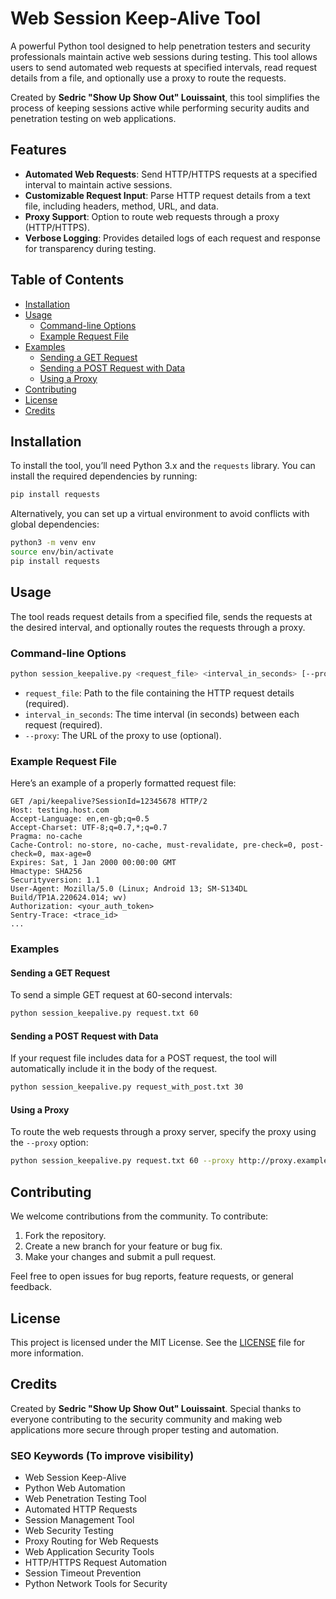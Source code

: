 # Web Session Keep-Alive Tool

A powerful Python tool designed to help penetration testers and security professionals maintain active web sessions during testing. This tool allows users to send automated web requests at specified intervals, read request details from a file, and optionally use a proxy to route the requests. 

Created by **Sedric "Show Up Show Out" Louissaint**, this tool simplifies the process of keeping sessions active while performing security audits and penetration testing on web applications.

## Features
- **Automated Web Requests**: Send HTTP/HTTPS requests at a specified interval to maintain active sessions.
- **Customizable Request Input**: Parse HTTP request details from a text file, including headers, method, URL, and data.
- **Proxy Support**: Option to route web requests through a proxy (HTTP/HTTPS).
- **Verbose Logging**: Provides detailed logs of each request and response for transparency during testing.

## Table of Contents
- [Installation](#installation)
- [Usage](#usage)
  - [Command-line Options](#command-line-options)
  - [Example Request File](#example-request-file)
- [Examples](#examples)
  - [Sending a GET Request](#sending-a-get-request)
  - [Sending a POST Request with Data](#sending-a-post-request-with-data)
  - [Using a Proxy](#using-a-proxy)
- [Contributing](#contributing)
- [License](#license)
- [Credits](#credits)

## Installation
To install the tool, you’ll need Python 3.x and the `requests` library. You can install the required dependencies by running:

```bash
pip install requests
```

Alternatively, you can set up a virtual environment to avoid conflicts with global dependencies:

```bash
python3 -m venv env
source env/bin/activate
pip install requests
```

## Usage

The tool reads request details from a specified file, sends the requests at the desired interval, and optionally routes the requests through a proxy. 

### Command-line Options

```bash
python session_keepalive.py <request_file> <interval_in_seconds> [--proxy <proxy_url>]
```

- `request_file`: Path to the file containing the HTTP request details (required).
- `interval_in_seconds`: The time interval (in seconds) between each request (required).
- `--proxy`: The URL of the proxy to use (optional).

### Example Request File
Here’s an example of a properly formatted request file:

```
GET /api/keepalive?SessionId=12345678 HTTP/2
Host: testing.host.com
Accept-Language: en,en-gb;q=0.5
Accept-Charset: UTF-8;q=0.7,*;q=0.7
Pragma: no-cache
Cache-Control: no-store, no-cache, must-revalidate, pre-check=0, post-check=0, max-age=0
Expires: Sat, 1 Jan 2000 00:00:00 GMT
Hmactype: SHA256
Securityversion: 1.1
User-Agent: Mozilla/5.0 (Linux; Android 13; SM-S134DL Build/TP1A.220624.014; wv)
Authorization: <your_auth_token>
Sentry-Trace: <trace_id>
...
```

### Examples

#### Sending a GET Request
To send a simple GET request at 60-second intervals:

```bash
python session_keepalive.py request.txt 60
```

#### Sending a POST Request with Data
If your request file includes data for a POST request, the tool will automatically include it in the body of the request.

```bash
python session_keepalive.py request_with_post.txt 30
```

#### Using a Proxy
To route the web requests through a proxy server, specify the proxy using the `--proxy` option:

```bash
python session_keepalive.py request.txt 60 --proxy http://proxy.example.com:8080
```

## Contributing
We welcome contributions from the community. To contribute:
1. Fork the repository.
2. Create a new branch for your feature or bug fix.
3. Make your changes and submit a pull request.

Feel free to open issues for bug reports, feature requests, or general feedback.

## License
This project is licensed under the MIT License. See the [LICENSE](LICENSE) file for more information.

## Credits
Created by **Sedric "Show Up Show Out" Louissaint**. Special thanks to everyone contributing to the security community and making web applications more secure through proper testing and automation.

### SEO Keywords (To improve visibility)
- Web Session Keep-Alive
- Python Web Automation
- Web Penetration Testing Tool
- Automated HTTP Requests
- Session Management Tool
- Web Security Testing
- Proxy Routing for Web Requests
- Web Application Security Tools
- HTTP/HTTPS Request Automation
- Session Timeout Prevention
- Python Network Tools for Security
